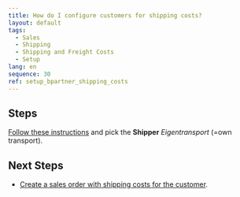 ```yaml
---
title: How do I configure customers for shipping costs?
layout: default
tags:
  - Sales
  - Shipping
  - Shipping and Freight Costs
  - Setup
lang: en
sequence: 30
ref: setup_bpartner_shipping_costs
---
```


## Steps
[Follow these instructions](Setup_bpartner_default_shipper) and pick the **Shipper** *Eigentransport* (=own transport).

## Next Steps
- [Create a sales order with shipping costs for the customer](Sales_order_shipping_costs).
